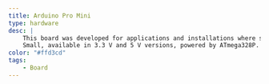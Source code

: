 ```yaml
---
title: Arduino Pro Mini
type: hardware
desc: |
    This board was developed for applications and installations where space is premium and projects are made as permanent set ups.
    Small, available in 3.3 V and 5 V versions, powered by ATmega328P.
color: "#ffd3cd"
tags:
    - Board
---
```

